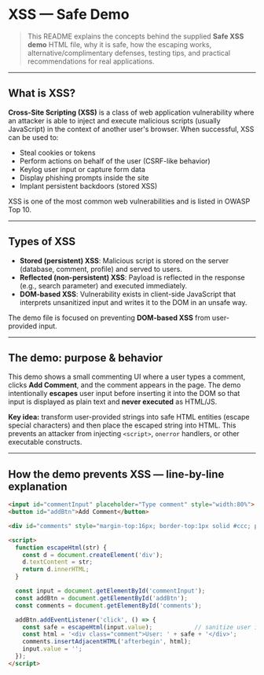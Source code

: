 # XSS — Safe Demo

> This README explains the concepts behind the supplied **Safe XSS demo** HTML file, why it is safe, how the escaping works, alternative/complimentary defenses, testing tips, and practical recommendations for real applications.

---


## What is XSS?

**Cross-Site Scripting (XSS)** is a class of web application vulnerability where an attacker is able to inject and execute malicious scripts (usually JavaScript) in the context of another user's browser. When successful, XSS can be used to:

- Steal cookies or tokens
- Perform actions on behalf of the user (CSRF-like behavior)
- Keylog user input or capture form data
- Display phishing prompts inside the site
- Implant persistent backdoors (stored XSS)

XSS is one of the most common web vulnerabilities and is listed in OWASP Top 10.

---

## Types of XSS

- **Stored (persistent) XSS**: Malicious script is stored on the server (database, comment, profile) and served to users.  
- **Reflected (non-persistent) XSS**: Payload is reflected in the response (e.g., search parameter) and executed immediately.  
- **DOM-based XSS**: Vulnerability exists in client-side JavaScript that interprets unsanitized input and writes it to the DOM in an unsafe way.

The demo file is focused on preventing **DOM-based XSS** from user-provided input.

---

## The demo: purpose & behavior

This demo shows a small commenting UI where a user types a comment, clicks **Add Comment**, and the comment appears in the page. The demo intentionally **escapes** user input before inserting it into the DOM so that input is displayed as plain text and **never executed** as HTML/JS.

**Key idea:** transform user-provided strings into safe HTML entities (escape special characters) and then place the escaped string into HTML. This prevents an attacker from injecting `<script>`, `onerror` handlers, or other executable constructs.

---

## How the demo prevents XSS — line-by-line explanation

```html
<input id="commentInput" placeholder="Type comment" style="width:80%">
<button id="addBtn">Add Comment</button>

<div id="comments" style="margin-top:16px; border-top:1px solid #ccc; padding-top:8px"></div>

<script>
  function escapeHtml(str) {
    const d = document.createElement('div');
    d.textContent = str;
    return d.innerHTML;
  }

  const input = document.getElementById('commentInput');
  const addBtn = document.getElementById('addBtn');
  const comments = document.getElementById('comments');

  addBtn.addEventListener('click', () => {
    const safe = escapeHtml(input.value);            // sanitize user input
    const html = '<div class="comment">User: ' + safe + '</div>';
    comments.insertAdjacentHTML('afterbegin', html);
    input.value = '';
  });
</script>
